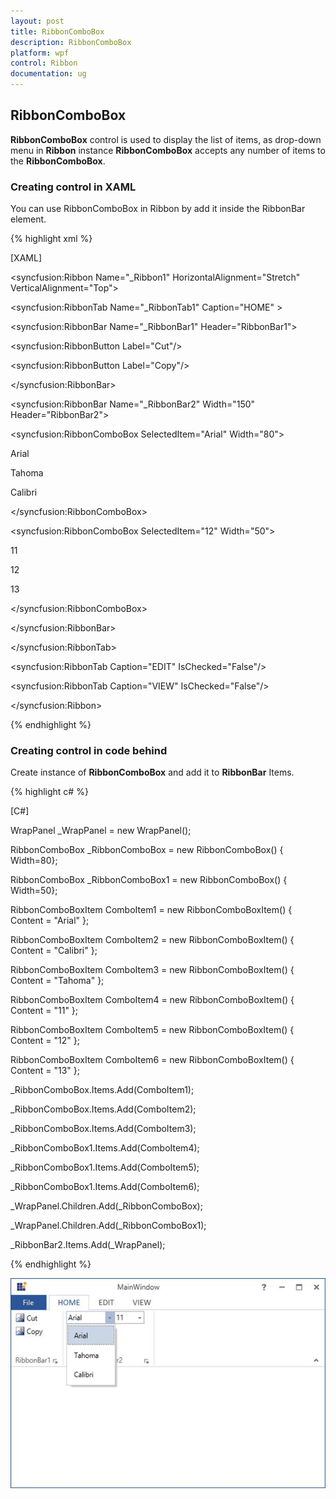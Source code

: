 ```yaml
---
layout: post
title: RibbonComboBox
description: RibbonComboBox
platform: wpf
control: Ribbon
documentation: ug
---
```

## RibbonComboBox

**RibbonComboBox** control is used to display the list of items, as drop-down menu in **Ribbon** instance **RibbonComboBox** accepts any number of items to the **RibbonComboBox**.

### Creating control in XAML

You can use RibbonComboBox in Ribbon by add it inside the RibbonBar element.

{% highlight xml %}

[XAML]

<syncfusion:Ribbon Name="_Ribbon1" HorizontalAlignment="Stretch" VerticalAlignment="Top">

<syncfusion:RibbonTab Name="_RibbonTab1" Caption="HOME"  >

<syncfusion:RibbonBar Name="_RibbonBar1" Header="RibbonBar1">

<syncfusion:RibbonButton   Label="Cut"/>

<syncfusion:RibbonButton   Label="Copy"/>

</syncfusion:RibbonBar>

<syncfusion:RibbonBar Name="_RibbonBar2" Width="150" Header="RibbonBar2">     

<WrapPanel>

<syncfusion:RibbonComboBox SelectedItem="Arial" Width="80">

<ComboBoxItem>Arial</ComboBoxItem>

<ComboBoxItem>Tahoma</ComboBoxItem>

<ComboBoxItem>Calibri</ComboBoxItem>

</syncfusion:RibbonComboBox>

<syncfusion:RibbonComboBox SelectedItem="12" Width="50">

<ComboBoxItem>11</ComboBoxItem>

<ComboBoxItem>12</ComboBoxItem>

<ComboBoxItem>13</ComboBoxItem>

</syncfusion:RibbonComboBox>

</WrapPanel>

</syncfusion:RibbonBar>         

</syncfusion:RibbonTab>

<syncfusion:RibbonTab Caption="EDIT"  IsChecked="False"/>

<syncfusion:RibbonTab Caption="VIEW"  IsChecked="False"/>

</syncfusion:Ribbon>



{% endhighlight %}

### Creating control in code behind			

Create instance of **RibbonComboBox** and add it to **RibbonBar** Items.

{% highlight c# %}

[C#]

WrapPanel _WrapPanel = new WrapPanel();

RibbonComboBox _RibbonComboBox = new RibbonComboBox() { Width=80};

RibbonComboBox _RibbonComboBox1 = new RibbonComboBox() { Width=50};

RibbonComboBoxItem ComboItem1 = new RibbonComboBoxItem() { Content = "Arial" };

RibbonComboBoxItem ComboItem2 = new RibbonComboBoxItem() { Content = "Calibri" };

RibbonComboBoxItem ComboItem3 = new RibbonComboBoxItem() { Content = "Tahoma" };

RibbonComboBoxItem ComboItem4 = new RibbonComboBoxItem() { Content = "11" };

RibbonComboBoxItem ComboItem5 = new RibbonComboBoxItem() { Content = "12" };

RibbonComboBoxItem ComboItem6 = new RibbonComboBoxItem() { Content = "13" };     

_RibbonComboBox.Items.Add(ComboItem1);

_RibbonComboBox.Items.Add(ComboItem2);

_RibbonComboBox.Items.Add(ComboItem3);

_RibbonComboBox1.Items.Add(ComboItem4);

_RibbonComboBox1.Items.Add(ComboItem5);

_RibbonComboBox1.Items.Add(ComboItem6);

_WrapPanel.Children.Add(_RibbonComboBox);

_WrapPanel.Children.Add(_RibbonComboBox1);

_RibbonBar2.Items.Add(_WrapPanel);



{% endhighlight %}

![](RibbonComboBox_images/RibbonComboBox_img1.jpeg)


